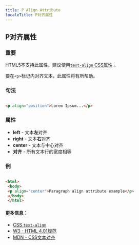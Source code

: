 ```yaml
---
title: P Align Attribute
localeTitle: P对齐属性
---
```

## P对齐属性

### 重要

HTML5不支持此属性。建议使用[`text-align` CSS属性](https://guide.freecodecamp.org/css/text-align) 。

要在`<p>`标记内对齐文本，此属性将有所帮助。

### 句法

```html

<p align="position">Lorem Ipsum...</p> 
```

### 属性

*   **left** - 文本**左**对齐
*   **right** - 文本**右**对齐
*   **center** - 文本与中心对齐
*   **对齐** - 所有文本行的宽度相等

### 例

```html

<html> 
 <body> 
 <p align="center">Paragraph align attribute example</p> 
 </body> 
 </html> 
```

#### 更多信息：

*   [CSS `text-align`](https://guide.freecodecamp.org/css/text-align)
*   [W3 - HTML 4.01规范](https://www.w3.org/TR/html401/struct/text.html#h-9.3.1)
*   [MDN - CSS文本对齐](https://developer.mozilla.org/en-US/docs/Web/CSS/text-align)